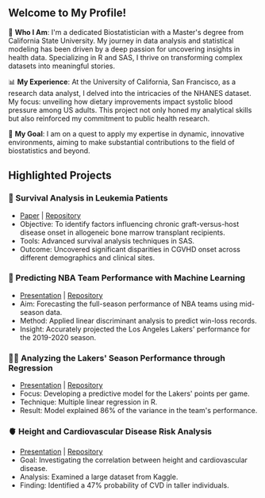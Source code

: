 ## Welcome to My Profile!

🔬 **Who I Am**: I'm a dedicated Biostatistician with a Master's degree from California State University. My journey in data analysis and statistical modeling has been driven by a deep passion for uncovering insights in health data. Specializing in R and SAS, I thrive on transforming complex datasets into meaningful stories.

📊 **My Experience**: At the University of California, San Francisco, as a research data analyst, I delved into the intricacies of the NHANES dataset. My focus: unveiling how dietary improvements impact systolic blood pressure among US adults. This project not only honed my analytical skills but also reinforced my commitment to public health research.

🌟 **My Goal**: I am on a quest to apply my expertise in dynamic, innovative environments, aiming to make substantial contributions to the field of biostatistics and beyond.

## Highlighted Projects

### 🧬 Survival Analysis in Leukemia Patients
- [Paper](https://github.com/aa1823/survGVHD/blob/main/Azuka_Atum_Final_Project_Stat697%20(1).pdf) | [Repository](https://github.com/aa1823/survGVHD)
- Objective: To identify factors influencing chronic graft-versus-host disease onset in allogeneic bone marrow transplant recipients.
- Tools: Advanced survival analysis techniques in SAS.
- Outcome: Uncovered significant disparities in CGVHD onset across different demographics and clinical sites.

### 🏀 Predicting NBA Team Performance with Machine Learning
- [Presentation](https://aa1823.netlify.app/projects/forecasting-wins-and-losses-with-machine-learning/atumazuka_stat694_project#/title-slide) | [Repository](https://github.com/aa1823/Forecasting-Wins-and-Losses-with-Machine-Learning)
- Aim: Forecasting the full-season performance of NBA teams using mid-season data.
- Method: Applied linear discriminant analysis to predict win-loss records.
- Insight: Accurately projected the Los Angeles Lakers' performance for the 2019-2020 season.

### ⛹🏾 ️ Analyzing the Lakers' Season Performance through Regression
- [Presentation](https://docs.google.com/presentation/d/10IYbtPEVv5NWqgOiy5cJY6PBJQrxdg0OaxwHcHkatOw/edit?usp=sharing) | [Repository](https://github.com/aa1823/MLRLakers2122)
- Focus: Developing a predictive model for the Lakers' points per game.
- Technique: Multiple linear regression in R.
- Result: Model explained 86% of the variance in the team's performance.

### 🫀 Height and Cardiovascular Disease Risk Analysis
- [Presentation](https://docs.google.com/presentation/d/1U9NtZCW5T2i48sWn1qJxMcVl-fOO05FN8F-vDAGjSWg/edit?usp=sharing) | [Repository](https://github.com/aa1823/cvdheight)
- Goal: Investigating the correlation between height and cardiovascular disease.
- Analysis: Examined a large dataset from Kaggle.
- Finding: Identified a 47% probability of CVD in taller individuals.
